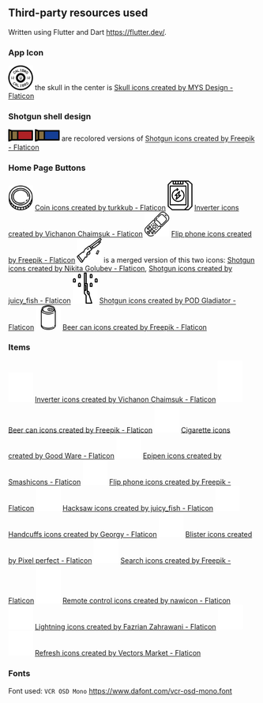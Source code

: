 ## Third-party resources used

Written using Flutter and Dart https://flutter.dev/.

### App Icon

<img src="assets/icons/icon.png" width="50"> the skull in the center is
<a href="https://www.flaticon.com/free-icons/skull" title="skull icons">Skull icons created by MYS Design - Flaticon</a>

### Shotgun shell design

<img src="assets/images/shellExtraction/live.png" width="50">
<img src="assets/images/shellExtraction/blank.png" width="50"> are recolored versions of
<a href="https://www.flaticon.com/free-icons/shotgun" title="shotgun icons">Shotgun icons created by Freepik - Flaticon</a>

### Home Page Buttons

<img src="assets/images/shellExtraction/coin.png" width="50">
<a href="https://www.flaticon.com/free-icons/coin" title="coin icons">Coin icons created by turkkub - Flaticon</a>

<img src="assets/images/shellExtraction/inverter.png" width="50">
<a href="https://www.flaticon.com/free-icons/inverter" title="inverter icons">Inverter icons created by Vichanon Chaimsuk - Flaticon</a>

<img src="assets/images/shellExtraction/burnerPhone.png" width="50">
<a href="https://www.flaticon.com/free-icons/flip-phone" title="flip phone icons">Flip phone icons created by Freepik - Flaticon</a>

<img src="assets/images/shellExtraction/eject.png" width="50">
is a merged version of this two icons:
<a href="https://www.flaticon.com/free-icons/shotgun" title="shotgun icons">Shotgun icons created by Nikita Golubev - Flaticon</a>,
<a href="https://www.flaticon.com/free-icons/shotgun" title="shotgun icons">Shotgun icons created by juicy_fish - Flaticon</a>

<img src="assets/images/shellExtraction/reload.png" width="50">
<a href="https://www.flaticon.com/free-icons/shotgun" title="shotgun icons">Shotgun icons created by POD Gladiator - Flaticon</a>

<img src="assets/images/shellExtraction/beer.png" width="50">
<a href="https://www.flaticon.com/free-icons/beer-can" title="beer can icons">Beer can icons created by Freepik - Flaticon</a>

### Items

<img src="assets/images/items/inverter.png" width="50">
<a href="https://www.flaticon.com/free-icons/inverter" title="inverter icons">Inverter icons created by Vichanon Chaimsuk - Flaticon</a>

<img src="assets/images/items/beer.png" width="50">
<a href="https://www.flaticon.com/free-icons/beer-can" title="beer can icons">Beer can icons created by Freepik - Flaticon</a>

<img src="assets/images/items/cigarettePack.png" width="50">
<a href="https://www.flaticon.com/free-icons/cigarette" title="cigarette icons">Cigarette icons created by Good Ware - Flaticon</a>

<img src="assets/images/items/adrenaline.png" width="50">
<a href="https://www.flaticon.com/free-icons/epipen" title="epipen icons">Epipen icons created by Smashicons - Flaticon</a>

<img src="assets/images/items/burnerPhone.png" width="50">
<a href="https://www.flaticon.com/free-icons/flip-phone" title="flip phone icons">Flip phone icons created by Freepik - Flaticon</a>

<img src="assets/images/items/handsaw.png" width="50">
<a href="https://www.flaticon.com/free-icons/hacksaw" title="hacksaw icons">Hacksaw icons created by juicy_fish - Flaticon</a>

<img src="assets/images/items/handcuffs.png" width="50">
<a href="https://www.flaticon.com/free-icons/handcuffs" title="handcuffs icons">Handcuffs icons created by Georgy - Flaticon</a>

<img src="assets/images/items/expiredMedicine.png" width="50">
<a href="https://www.flaticon.com/free-icons/blister" title="blister icons">Blister icons created by Pixel perfect - Flaticon</a>

<img src="assets/images/items/magnifyingGlass.png" width="50">
<a href="https://www.flaticon.com/free-icons/search" title="search icons">Search icons created by Freepik - Flaticon</a>

<img src="assets/images/items/remote.png" width="50">
<a href="https://www.flaticon.com/free-icons/remote-control" title="remote control icons">Remote control icons created by nawicon - Flaticon</a>

<img src="assets/images/items/charge.png" width="50">
<a href="https://www.flaticon.com/free-icons/lightning" title="lightning icons">Lightning icons created by Fazrian Zahrawani - Flaticon</a>

<img src="assets/images/items/turnsDirectionClockwise.png" width="50">
<img src="assets/images/items/turnsDirectionCounterClockwise.png" width="50"> 
<a href="https://www.flaticon.com/free-icons/refresh" title="refresh icons">Refresh icons created by Vectors Market - Flaticon</a>

### Fonts

Font used: `VCR OSD Mono`
https://www.dafont.com/vcr-osd-mono.font
